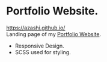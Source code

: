 # Portfolio Website.

<https://azashi.github.io/> <br/>
Landing page of my [Portfolio Website](https://azashi.github.io/).
* Responsive Design.
* SCSS used for styling.
